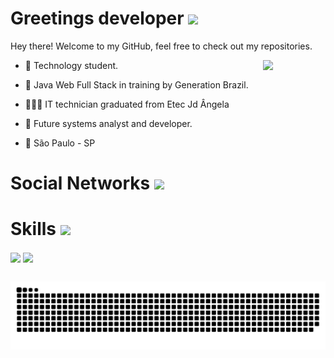 <h1> Greetings developer <img src = "https://c.tenor.com/Uq_-tDUQlJkAAAAi/hot-beverage-joypixels.gif" width = 75px> </h1>
<p align='center'>


</p>
<div size='20px'> Hey there! Welcome to my GitHub, feel free to check out my repositories. 
</div>  

</p>


<img width = 100px align="right" src="https://static.wikia.nocookie.net/minecraft_gamepedia/images/e/ed/Enchanted_Golden_Apple_JE2_BE2.gif/revision/latest/smart/width/250/height/250?cb=20200430025309"/>

- 🤖 Technology student.

- 🏫 Java Web Full Stack in training by Generation Brazil.

- 👩🏾‍💻 IT technician graduated from Etec Jd Ângela

- 💭 Future systems analyst and developer.
  
- 📌 São Paulo - SP
  

<h1 > Social Networks <img width = 50px src="https://static.wikia.nocookie.net/minecraft_gamepedia/images/e/ed/Enchanted_Golden_Apple_JE2_BE2.gif/revision/latest/smart/width/250/height/250?cb=20200430025309"/> </h1>

<h1 > Skills <img width = 50px src="https://static.wikia.nocookie.net/minecraft_gamepedia/images/e/ed/Enchanted_Golden_Apple_JE2_BE2.gif/revision/latest/smart/width/250/height/250?cb=20200430025309"/> </h1>

<a href = ''> <img width = '32px' align= 'center' src="https://raw.githubusercontent.com/rahulbanerjee26/githubAboutMeGenerator/main/icons/github.svg"/></a> 
<a href = ''> <img width = '32px' align= 'center' src="https://raw.githubusercontent.com/rahulbanerjee26/githubAboutMeGenerator/main/icons/linked-in-alt.svg"/></a>




</div>
  
  ##
 
<div> 
 
 ![Snake animation](https://raw.githubusercontent.com/Platane/snk/output/github-contribution-grid-snake.svg)
 
</div>
